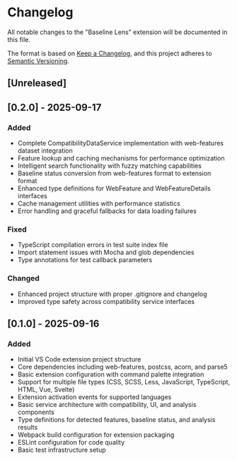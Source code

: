 # Changelog

All notable changes to the "Baseline Lens" extension will be documented in this file.

The format is based on [Keep a Changelog](https://keepachangelog.com/en/1.0.0/),
and this project adheres to [Semantic Versioning](https://semver.org/spec/v2.0.0.html).

## [Unreleased]

## [0.2.0] - 2025-09-17

### Added
- Complete CompatibilityDataService implementation with web-features dataset integration
- Feature lookup and caching mechanisms for performance optimization
- Intelligent search functionality with fuzzy matching capabilities
- Baseline status conversion from web-features format to extension format
- Enhanced type definitions for WebFeature and WebFeatureDetails interfaces
- Cache management utilities with performance statistics
- Error handling and graceful fallbacks for data loading failures

### Fixed
- TypeScript compilation errors in test suite index file
- Import statement issues with Mocha and glob dependencies
- Type annotations for test callback parameters

### Changed
- Enhanced project structure with proper .gitignore and changelog
- Improved type safety across compatibility service interfaces

## [0.1.0] - 2025-09-16

### Added
- Initial VS Code extension project structure
- Core dependencies including web-features, postcss, acorn, and parse5
- Basic extension configuration with command palette integration
- Support for multiple file types (CSS, SCSS, Less, JavaScript, TypeScript, HTML, Vue, Svelte)
- Extension activation events for supported languages
- Basic service architecture with compatibility, UI, and analysis components
- Type definitions for detected features, baseline status, and analysis results
- Webpack build configuration for extension packaging
- ESLint configuration for code quality
- Basic test infrastructure setup